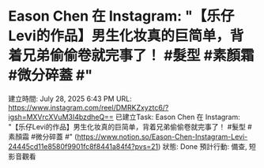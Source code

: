 # Eason Chen 在 Instagram: "【乐仔Levi的作品】男生化妆真的巨简单，背着兄弟偷偷卷就完事了！ #髮型 #素顏霜 #微分碎蓋 #"

建立時間: July 28, 2025 6:43 PM
URL: https://www.instagram.com/reel/DMRKZxyztc6/?igsh=MXVrcXVuM3I4bzdheQ==
已建立Task: Eason Chen 在 Instagram: "【乐仔Levi的作品】男生化妆真的巨简单，背着兄弟偷偷卷就完事了！ #髮型 #素顏霜 #微分碎蓋 #"  (https://www.notion.so/Eason-Chen-Instagram-Levi-24445cd11e8580f9901fc8f8441a84f4?pvs=21) 
狀態: Done
預計行動: 備查, 短影音觀看